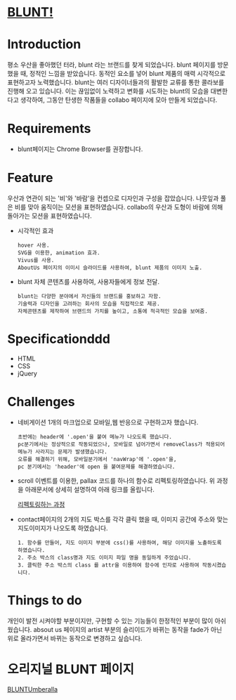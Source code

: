 [BLUNT!](https://arieei.github.io/_blunt/index.html)
===
# Introduction
평소 우산을 좋아했던 터라, blunt 라는 브랜드를 찾게 되었습니다.
blunt 페이지를 방문했을 때, 정적인 느낌을 받았습니다.
동적인 요소를 넣어 blunt 제품의 매력 시각적으로 표현하고자 노력했습니다.
blunt는 여러 디자이너들과의 활발한 교류를 통한 콜라보를 진행해 오고 있습니다. 이는 끊임없이 노력하고 변화를 시도하는 blunt의 모습을 대변한다고 생각하여, 그동안 탄생한 작품들을 collabo 페이지에 모아 만들게 되었습니다.

# Requirements
* blunt페이지는 Chrome Browser를 권장합니다.

# Feature
우산과 연관이 되는 '비'와 '바람'을 컨셉으로 디자인과 구성을 잡았습니다. 나뭇잎과 풀은 비를 맞아 움직이는 모션을 표현하였습니다.
collabo의 우산과 도형이 바람에 의해 돌아가는 모션을 표현하였습니다.

* 시각적인 효과
    ```
    hover 사용.
    SVG을 이용한, animation 효과.
    Vivus를 사용.
    AboutUs 페이지의 이미시 슬라이드를 사용하여, blunt 제품의 이미지 노출.
    ```
* blunt 자체 콘텐츠를 사용하여, 사용자들에게 정보 전달.
    ```
    blunt는 다양한 분야에서 자신들의 브랜드를 홍보하고 자함.
    기술력과 디자인을 고려하는 회사의 모습을 직접적으로 제공.
    자체콘텐츠를 제작하여 브랜드의 가치를 높이고, 소통에 적극적인 모습을 보여줌.
    ```

# Specificationddd
* HTML
* CSS
* jQuery

# Challenges
* 네비게이션 1개의 마크업으로 모바일,웹 반응으로 구현하고자 했습니다.
    ```
    초반에는 header에 '.open'을 붙여 메뉴가 나오도록 했습니다.
    pc분기에서는 정상적으로 작동되었으나, 모바일로 넘어가면서 removeClass가 적용되어 메뉴가 사라지는 문제가 발생했습니다.
    오류를 해결하기 위해, 모바일분기에서 'navWrap'에 '.open'을,
    pc 분기에서는 'header'에 open 을 붙여문제를 해결하였습니다.
    ```
* scroll 이벤트를 이용한, pallax 코드를 하나의 함수로 리펙토링하였습니다.
위 과정을 아래문서에 상세히 설명하여 아래 링크를 올립니다.

    [리펙토링하는 과정](https://github.com/ARIeEI/TIL-/blob/master/blunt_parallax.md)

* contact페이지의 2개의 지도 박스를 각각 클릭 했을 때, 이미지 공간에 주소와 맞는 지도이미지가 나오도록 하였습니다.
    ```
    1. 함수를 만들어, 지도 이미지 부분에 css()를 사용하여, 해당 이미지를 노촐하도록 하였습니다.
    2. 주소 박스의 class명과 지도 이미지 파일 명을 동일하게 주었습니다.
    3. 클릭한 주소 박스의 class 를 attr을 이용하여 함수에 인자로 사용하여 작동시켰습니다.
    ```

# Things to do
 개인이 발전 시켜야할 부분이지만, 구현할 수 있는 기능들이 한정적인 부분이 많이 아쉬웠습니다.
 absout us 페이지의 artist 부분의 슬리이드가 바뀌는 동작을 fade가 아닌 위로 올라가면서 바뀌는 동작으로 변경하고 싶습니다.

# 오리지널 BLUNT 페이지
[BLUNTUmberalla](https://bluntumbrellas.com/)